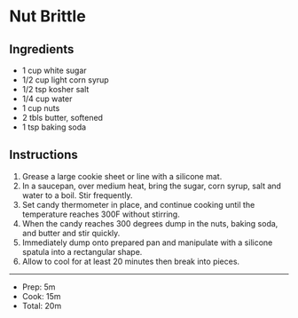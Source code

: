# Nut Brittle

## Ingredients

- 1 cup white sugar
- 1/2 cup light corn syrup
- 1/2 tsp kosher salt
- 1/4 cup water
- 1 cup nuts
- 2 tbls butter, softened
- 1 tsp baking soda

## Instructions

1. Grease a large cookie sheet or line with a silicone mat.
2. In a saucepan, over medium heat, bring the sugar, corn syrup, salt and water to a boil. Stir frequently.
3. Set candy thermometer in place, and continue cooking until the temperature reaches 300F without stirring.
4. When the candy reaches 300 degrees dump in the nuts, baking soda, and butter and stir quickly.
5. Immediately dump onto prepared pan and manipulate with a silicone spatula into a rectangular shape.
6. Allow to cool for at least 20 minutes then break into pieces.

---

- Prep:  5m
- Cook:  15m
- Total: 20m
